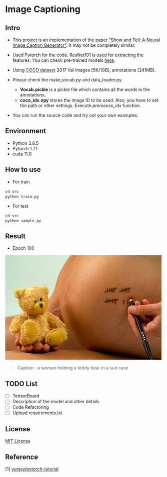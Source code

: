 # Image Captioning

## Intro

- This project is an implementation of the paper ["Show and Tell: A Neural Image Caption Generator"](https://arxiv.org/abs/1411.4555). It may not be completely similar.

- Used Pytorch for the code. ResNet101 is used for extracting the features. You can check pre-trained models [here](https://github.com/pytorch/vision/tree/master/torchvision/models).

- Using [COCO dataset](https://cocodataset.org/#home) 2017 Val images [5K/1GB], annotations [241MB].

- Please check the make_vocab.py and data_loader.py. 
  - **Vocab.pickle** is a pickle file which contains all the words in the annotations. 
  - **coco_ids.npy** stores the image ID to be used. Also, you have to set the path or other settings. Execute *prerocess_idx* function.

- You can run the source code and try out your own examples. 

## Environment

- Python 3.8.5
- Pytorch 1.7.1
- cuda 11.0

## How to use
- For train

```
cd src
python train.py
```

- For test

```
cd src
python sample.py
```

## Result
- Epoch 100

![img](https://github.com/minjoong507/Image-Captioning/blob/master/image/000000435205.jpg)
> Caption : <start> a woman holding a teddy bear in a suit case <end>


## TODO List
- [ ] TensorBoard
- [ ] Description of the model and other details
- [ ] Code Refactoring
- [ ] Upload requirements.txt

## License
[MIT License](https://opensource.org/licenses/MIT)

## Reference
[1] [yunjey/pytorch-tutorial](https://github.com/yunjey/pytorch-tutorial)


